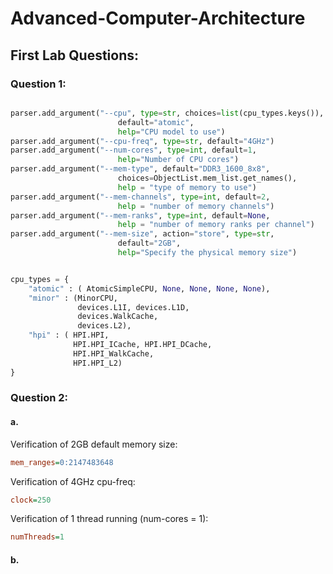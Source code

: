 # Advanced-Computer-Architecture

## First Lab Questions:

 
 
### Question 1:
```python

parser.add_argument("--cpu", type=str, choices=list(cpu_types.keys()),
                        default="atomic",
                        help="CPU model to use")
parser.add_argument("--cpu-freq", type=str, default="4GHz")
parser.add_argument("--num-cores", type=int, default=1,
                        help="Number of CPU cores")
parser.add_argument("--mem-type", default="DDR3_1600_8x8",
                        choices=ObjectList.mem_list.get_names(),
                        help = "type of memory to use")
parser.add_argument("--mem-channels", type=int, default=2,
                        help = "number of memory channels")
parser.add_argument("--mem-ranks", type=int, default=None,
                        help = "number of memory ranks per channel")
parser.add_argument("--mem-size", action="store", type=str,
                        default="2GB",
                        help="Specify the physical memory size")


cpu_types = {
    "atomic" : ( AtomicSimpleCPU, None, None, None, None),
    "minor" : (MinorCPU,
               devices.L1I, devices.L1D,
               devices.WalkCache,
               devices.L2),
    "hpi" : ( HPI.HPI,
              HPI.HPI_ICache, HPI.HPI_DCache,
              HPI.HPI_WalkCache,
              HPI.HPI_L2)
}
```

### Question 2:

#### a.
Verification of 2GB default memory size:
```ini
mem_ranges=0:2147483648
```
Verification of 4GHz cpu-freq:
```ini
clock=250
```
Verification of 1 thread running (num-cores = 1):
```ini
numThreads=1
```

#### b.
